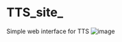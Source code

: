 # TTS_site_
Simple web interface for TTS
![image](https://user-images.githubusercontent.com/32215246/205031920-699aa885-44e8-4114-9a93-0ab80eb58722.png)
